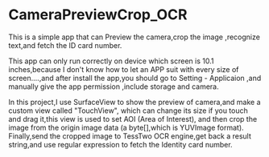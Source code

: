 # CameraPreviewCrop_OCR
This is a simple app that can Preview the camera,crop the image ,recognize text,and fetch the ID card number.

This app can only run correctly on device which screen is 10.1 inches,because I don't know how to let an APP suit with every size of screen....,and after install the app,you should go to Setting - Applicaion ,and manually give the app permission ,include storage and camera.

In this project,I use SurfaceView to show the preview of camera,and make a custom view called "TouchView",
which can change its size if you touch and drag it,this view is used to set AOI (Area of Interest),
and then crop the image from the origin image data (a byte[],which is YUVImage format).
    Finally,send the cropped image to TessTwo OCR engine,get back a result string,and use regular expression to fetch the Identity card 
number.
